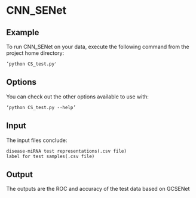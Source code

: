 ﻿# CNN_SENet

## Example
To run CNN_SENet on your data, execute the following command from the project home directory:

	‘python CS_test.py'

## Options
You can check out the other options available to use with:

	‘python CS_test.py --help’

## Input
The input files conclude:

	disease-miRNA test representations(.csv file)
	label for test samples(.csv file)

## Output

The outputs are the ROC and accuracy of the test data based on GCSENet






